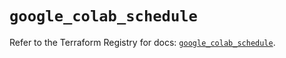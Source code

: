 # `google_colab_schedule`

Refer to the Terraform Registry for docs: [`google_colab_schedule`](https://registry.terraform.io/providers/hashicorp/google/6.49.1/docs/resources/colab_schedule).
